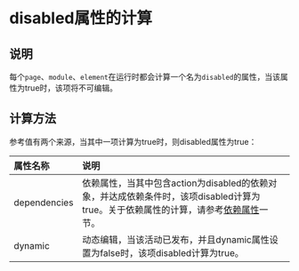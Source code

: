 # disabled属性的计算

## 说明

每个`page`、`module`、`element`在运行时都会计算一个名为`disabled`的属性，当该属性为true时，该项将不可编辑。

## 计算方法

参考值有两个来源，当其中一项计算为true时，则disabled属性为true：

属性名称 | 说明
:----- | :---
dependencies | 依赖属性，当其中包含action为disabled的依赖对象，并达成依赖条件时，该项disabled计算为true。关于依赖属性的计算，请参考[依赖属性](./dependency.html)一节。
dynamic | 动态编辑，当该活动已发布，并且dynamic属性设置为false时，该项disabled计算为true。